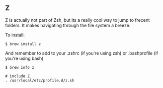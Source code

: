 ## Z

Z is actually not part of Zsh, but its a really cool way to jump to frecent folders. It makes navigating through the file system a breeze.

To install:

`$ brew install z`

And remember to add to your .zshrc \(if you're using zsh\) or .bashprofile \(if you're using bash\)

`$ brew info z`

`# include Z`  
`. /usr/local/etc/profile.d/z.sh`

